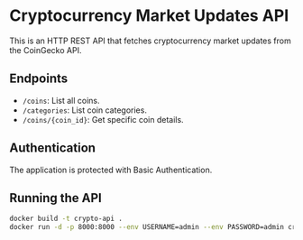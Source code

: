 # Cryptocurrency Market Updates API

This is an HTTP REST API that fetches cryptocurrency market updates from the CoinGecko API.

## Endpoints

- `/coins`: List all coins.
- `/categories`: List coin categories.
- `/coins/{coin_id}`: Get specific coin details.

## Authentication

The application is protected with Basic Authentication.

## Running the API

```sh
docker build -t crypto-api .
docker run -d -p 8000:8000 --env USERNAME=admin --env PASSWORD=admin crypto-api
```
